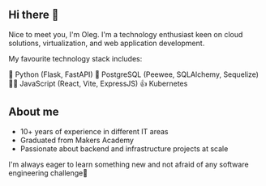 ## Hi there 👋

Nice to meet you, I'm Oleg. 
I'm a technology enthusiast keen on cloud solutions, virtualization, and web application development.

My favourite technology stack includes:

💪 Python (Flask, FastAPI)
🥇 PostgreSQL (Peewee, SQLAlchemy, Sequelize)
🦸‍♂️ JavaScript (React, Vite, ExpressJS)
👍 Kubernetes

## About me
* 10+ years of experience in different IT areas
* Graduated from Makers Academy
* Passionate about backend and infrastructure projects at scale
  
I'm always eager to learn something new and not afraid of any software engineering challenge🤞
